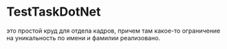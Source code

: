 ﻿# TestTaskDotNet
  это простой круд для отдела кадров, причем там какое-то ограничение на уникальность по имени и фамилии реализовано.
